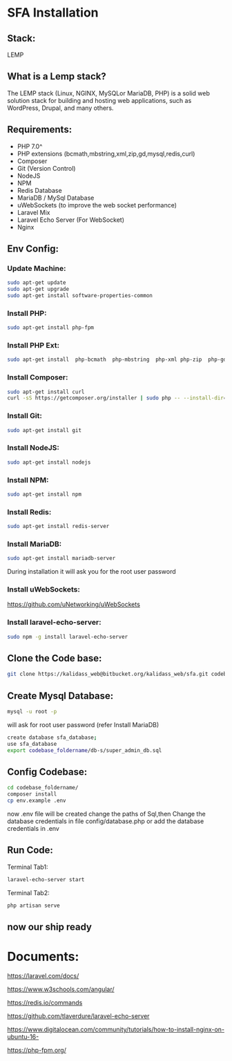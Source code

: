 SFA Installation
===================================
## Stack: 
LEMP

## What is a Lemp stack?
The LEMP stack (Linux, NGINX, MySQLor MariaDB, PHP) is a solid web solution stack for building and hosting web applications, such as WordPress, Drupal, and many others.

## Requirements:
* PHP 7.0^
* PHP extensions (bcmath,mbstring,xml,zip,gd,mysql,redis,curl)
* Composer
* Git (Version Control)
* NodeJS 
* NPM 
* Redis Database
* MariaDB / MySql Database
* uWebSockets (to improve the web socket performance)
* Laravel Mix
* Laravel Echo Server (For WebSocket)
* Nginx


## Env Config: 

### Update Machine:
```bash
sudo apt-get update
sudo apt-get upgrade
sudo apt-get install software-properties-common
```
### Install PHP: 
```bash
sudo apt-get install php-fpm 
```

### Install PHP Ext:
```bash
sudo apt-get install  php-bcmath  php-mbstring  php-xml php-zip  php-gd  php-mysql php-redis  php-curl
```  
### Install Composer:
```bash
sudo apt-get install curl
curl -sS https://getcomposer.org/installer | sudo php -- --install-dir=/usr/local/bin --filename=composer
```
### Install Git:
```bash
sudo apt-get install git  
```   
### Install NodeJS:
```bash
sudo apt-get install nodejs 
```
### Install NPM:
```bash
sudo apt-get install npm 
```
### Install Redis:
```bash
sudo apt-get install redis-server
```
### Install MariaDB:
```bash
sudo apt-get install mariadb-server
```
During installation it will ask you for the root user password 
### Install uWebSockets:
https://github.com/uNetworking/uWebSockets
### Install laravel-echo-server:
```bash
sudo npm -g install laravel-echo-server
```

## Clone the Code base:
```bash
git clone https://kalidass_web@bitbucket.org/kalidass_web/sfa.git codebase_foldername
```
## Create Mysql Database:
```bash
mysql -u root -p 
```
will ask for root user password (refer Install MariaDB)
```bash
create database sfa_database;
use sfa_database
export codebase_foldername/db-s/super_admin_db.sql 
```
## Config Codebase:
```bash
cd codebase_foldername/
composer install
cp env.example .env 
```
now .env file will be created change the paths of Sql,then Change the database credentials in file config/database.php or add the database credentials in .env

## Run Code:
Terminal Tab1:
```bash
laravel-echo-server start
 ```
Terminal Tab2:
```bash
php artisan serve
 ```

## now our ship ready

# Documents:

https://laravel.com/docs/

https://www.w3schools.com/angular/

https://redis.io/commands

https://github.com/tlaverdure/laravel-echo-server

https://www.digitalocean.com/community/tutorials/how-to-install-nginx-on-ubuntu-16-

https://php-fpm.org/
